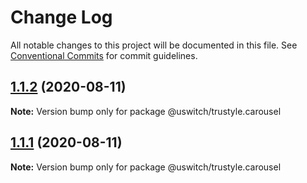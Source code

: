 # Change Log

All notable changes to this project will be documented in this file.
See [Conventional Commits](https://conventionalcommits.org) for commit guidelines.

## [1.1.2](https://github.com/uswitch/trustyle/compare/@uswitch/trustyle.carousel@1.1.0...@uswitch/trustyle.carousel@1.1.2) (2020-08-11)

**Note:** Version bump only for package @uswitch/trustyle.carousel





## [1.1.1](https://github.com/uswitch/trustyle/compare/@uswitch/trustyle.carousel@1.1.0...@uswitch/trustyle.carousel@1.1.1) (2020-08-11)

**Note:** Version bump only for package @uswitch/trustyle.carousel
